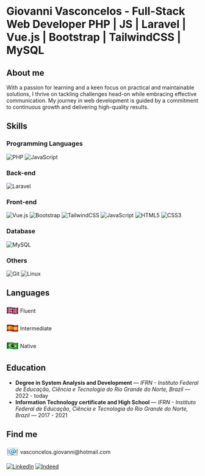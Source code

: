 # Giovanni Vasconcelos - Full-Stack Web Developer PHP | JS | Laravel | Vue.js | Bootstrap | TailwindCSS | MySQL

## About me
With a passion for learning and a keen focus on practical and maintainable solutions, I thrive on tackling challenges head-on while embracing effective communication. My journey in web development is guided by a commitment to continuous growth and delivering high-quality results.

## Skills
### Programming Languages
![PHP](https://img.shields.io/badge/php-%23777BB4.svg?style=for-the-badge&logo=php&logoColor=white)
![JavaScript](https://img.shields.io/badge/javascript-%23323330.svg?style=for-the-badge&logo=javascript&logoColor=%23F7DF1E)

### Back-end
![Laravel](https://img.shields.io/badge/laravel-%23FF2D20.svg?style=for-the-badge&logo=laravel&logoColor=white)

### Front-end
![Vue.js](https://img.shields.io/badge/vuejs-%2335495e.svg?style=for-the-badge&logo=vuedotjs&logoColor=%234FC08D)
![Bootstrap](https://img.shields.io/badge/bootstrap-%23563D7C.svg?style=for-the-badge&logo=bootstrap&logoColor=white)
![TailwindCSS](https://img.shields.io/badge/tailwindcss-%2338B2AC.svg?style=for-the-badge&logo=tailwind-css&logoColor=white)
![JavaScript](https://img.shields.io/badge/javascript-%23323330.svg?style=for-the-badge&logo=javascript&logoColor=%23F7DF1E)
![HTML5](https://img.shields.io/badge/html5-%23E34F26.svg?style=for-the-badge&logo=html5&logoColor=white)
![CSS3](https://img.shields.io/badge/css3-%231572B6.svg?style=for-the-badge&logo=css3&logoColor=white)


### Database
![MySQL](https://img.shields.io/badge/mysql-%2300f.svg?style=for-the-badge&logo=mysql&logoColor=white)

### Others
![Git](https://img.shields.io/badge/git-%23F05033.svg?style=for-the-badge&logo=git&logoColor=white)
![Linux](https://img.shields.io/badge/Linux-FCC624?style=for-the-badge&logo=linux&logoColor=black)

## Languages

  <p>
  <img src="img/emojis/uk.png" alt="UK's flag emoji" style="display: inline; vertical-align: middle; width: 32px; height: 32px;">
  <span style="display: inline; vertical-align: middle;">Fluent</span>
</p>

<p>
  <img src="img/emojis/es.png" alt="Spain's flag emoji" style="display: inline; vertical-align: middle; width: 32px; height: 32px;">
  <span style="display: inline; vertical-align: middle;">Intermediate</span>
</p>

<p>
  <img src="img/emojis/br.png" alt="Brazil's flag emoji" style="display: inline; vertical-align: middle; width: 32px; height: 32px;">
  <span style="display: inline; vertical-align: middle;">Native</span>
</p>

## Education
- **Degree in System Analysis and Development** — *IFRN - Instituto Federal de Educação, Ciência e Tecnologia do Rio Grande do Norte, Brazil* — 2022 - today
- **Information Technology certificate and High School** — *IFRN - Instituto Federal de Educação, Ciência e Tecnologia do Rio Grande do Norte, Brazil* — 2017 - 2021

## Find me

<p>
  <img src="img/emojis/email.png" alt="Emoji" style="display: inline; vertical-align: middle; width: 32px; height: 32px;">
  <span style="display: inline; vertical-align: middle;">vasconcelos.giovanni@hotmail.com</span>
</p>

[![LinkedIn](https://img.shields.io/badge/linkedin-%230077B5.svg?style=for-the-badge&logo=linkedin&logoColor=white)](https://www.linkedin.com/in/vasconcelos-giovanni)
[![Indeed](https://img.shields.io/badge/indeed-003A9B?style=for-the-badge&logo=indeed&logoColor=white)](https://my.indeed.com/p/giovanniv-mfy2ybq)

